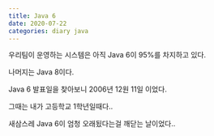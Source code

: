 ```yaml
---
title: Java 6
date: 2020-07-22
categories: diary java
---
```

우리팀이 운영하는 시스템은 아직 Java 6이 95%를 차지하고 있다.

나머지는 Java 8이다.

Java 6 발표일을 찾아보니 2006년 12원 11일 이었다.

그때는 내가 고등학교 1학년일때다..

새삼스레 Java 6이 엄청 오래됬다는걸 깨닫는 날이었다..